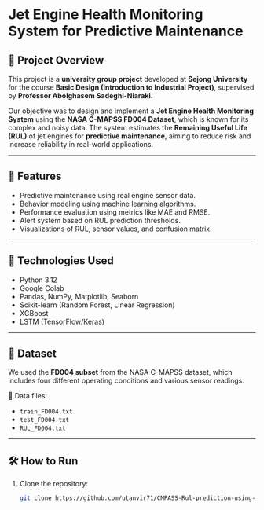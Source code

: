 # Jet Engine Health Monitoring System for Predictive Maintenance

## 📌 Project Overview

This project is a **university group project** developed at **Sejong University** for the course **Basic Design (Introduction to Industrial Project)**, supervised by **Professor Abolghasem Sadeghi-Niaraki**.

Our objective was to design and implement a **Jet Engine Health Monitoring System** using the **NASA C-MAPSS FD004 Dataset**, which is known for its complex and noisy data. The system estimates the **Remaining Useful Life (RUL)** of jet engines for **predictive maintenance**, aiming to reduce risk and increase reliability in real-world applications.

---

## 🧠 Features

- Predictive maintenance using real engine sensor data.
- Behavior modeling using machine learning algorithms.
- Performance evaluation using metrics like MAE and RMSE.
- Alert system based on RUL prediction thresholds.
- Visualizations of RUL, sensor values, and confusion matrix.

---

## 🧰 Technologies Used

- Python 3.12
- Google Colab
- Pandas, NumPy, Matplotlib, Seaborn
- Scikit-learn (Random Forest, Linear Regression)
- XGBoost
- LSTM (TensorFlow/Keras)

---

## 📁 Dataset

We used the **FD004 subset** from the NASA C-MAPSS dataset, which includes four different operating conditions and various sensor readings.

📌 Data files:
- `train_FD004.txt`
- `test_FD004.txt`
- `RUL_FD004.txt`

---

## 🛠️ How to Run

1. Clone the repository:
   ```bash
   git clone https://github.com/utanvir71/CMPASS-Rul-prediction-using-Random-forest-XGBoost-and-LSTM.git

